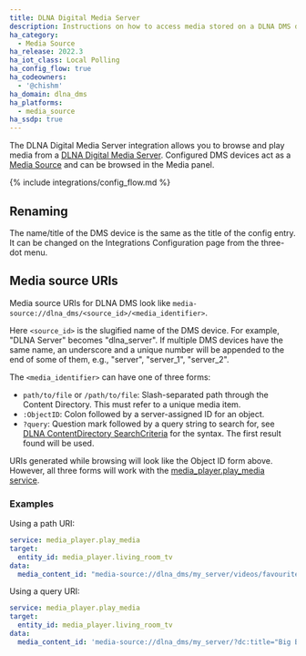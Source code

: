 ```yaml
---
title: DLNA Digital Media Server
description: Instructions on how to access media stored on a DLNA DMS device with Home Assistant.
ha_category:
  - Media Source
ha_release: 2022.3
ha_iot_class: Local Polling
ha_config_flow: true
ha_codeowners:
  - '@chishm'
ha_domain: dlna_dms
ha_platforms:
  - media_source
ha_ssdp: true
---
```


The DLNA Digital Media Server integration allows you to browse and play media from a [DLNA Digital Media Server](https://www.dlna.org/). Configured DMS devices act as a [Media Source](/integrations/media_source/) and can be browsed in the Media panel.

{% include integrations/config_flow.md %}

## Renaming

The name/title of the DMS device is the same as the title of the config entry. It can be changed on the Integrations Configuration page from the three-dot menu.

## Media source URIs

Media source URIs for DLNA DMS look like `media-source://dlna_dms/<source_id>/<media_identifier>`.

Here `<source_id>` is the slugified name of the DMS device. For example, "DLNA Server" becomes "dlna_server". If multiple DMS devices have the same name, an underscore and a unique number will be appended to the end of some of them, e.g., "server", "server_1", "server_2".

The `<media_identifier>` can have one of three forms:

- `path/to/file` or `/path/to/file`: Slash-separated path through the Content Directory. This must refer to a unique media item.
- `:ObjectID`: Colon followed by a server-assigned ID for an object.
- `?query`: Question mark followed by a query string to search for, see [DLNA ContentDirectory SearchCriteria](http://www.upnp.org/specs/av/UPnP-av-ContentDirectory-v1-Service.pdf) for the syntax. The first result found will be used.

URIs generated while browsing will look like the Object ID form above. However, all three forms will work with the [media_player.play_media service](integrations/media_player/#service-media_playerplay_media).

### Examples

Using a path URI:

```yaml
service: media_player.play_media
target:
  entity_id: media_player.living_room_tv
data:
  media_content_id: "media-source://dlna_dms/my_server/videos/favourites/Epic Sax Guy 10 Hours.mp4"
```

Using a query URI:

```yaml
service: media_player.play_media
target:
  entity_id: media_player.living_room_tv
data:
  media_content_id: 'media-source://dlna_dms/my_server/?dc:title="Big Buck Bunny"'
```

